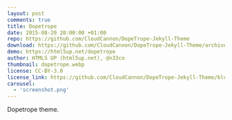 ```yaml
---
layout: post
comments: true
title: Dopetrope
date: 2015-08-20 20:00:00 +01:00
repo: https://github.com/CloudCannon/DopeTrope-Jekyll-Theme
download: https://github.com/CloudCannon/DopeTrope-Jekyll-Theme/archive/master.zip
demo: https://html5up.net/dopetrope
author: HTML5 UP (html5up.net), @n33co
thumbnail: dopetrope.webp
license: CC-BY-3.0
license_link: https://github.com/CloudCannon/DopeTrope-Jekyll-Theme/blob/master/LICENSE.txt
carousel:
  - 'screenshot.png'
---
```


Dopetrope theme.
